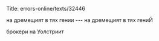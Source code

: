 Title: errors-online/texts/32446

на дремещият в тях гении --- на дремещият в тях гениЙ

брокери на Уолстриит
